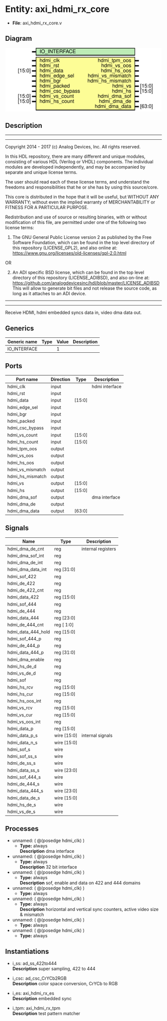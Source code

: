 # Entity: axi_hdmi_rx_core

- **File**: axi_hdmi_rx_core.v
## Diagram

![Diagram](axi_hdmi_rx_core.svg "Diagram")
## Description

 ***************************************************************************
 ***************************************************************************
 Copyright 2014 - 2017 (c) Analog Devices, Inc. All rights reserved.

 In this HDL repository, there are many different and unique modules, consisting
 of various HDL (Verilog or VHDL) components. The individual modules are
 developed independently, and may be accompanied by separate and unique license
 terms.

 The user should read each of these license terms, and understand the
 freedoms and responsibilities that he or she has by using this source/core.

 This core is distributed in the hope that it will be useful, but WITHOUT ANY
 WARRANTY; without even the implied warranty of MERCHANTABILITY or FITNESS FOR
 A PARTICULAR PURPOSE.

 Redistribution and use of source or resulting binaries, with or without modification
 of this file, are permitted under one of the following two license terms:

   1. The GNU General Public License version 2 as published by the
      Free Software Foundation, which can be found in the top level directory
      of this repository (LICENSE_GPL2), and also online at:
      <https://www.gnu.org/licenses/old-licenses/gpl-2.0.html>

 OR

   2. An ADI specific BSD license, which can be found in the top level directory
      of this repository (LICENSE_ADIBSD), and also on-line at:
      https://github.com/analogdevicesinc/hdl/blob/master/LICENSE_ADIBSD
      This will allow to generate bit files and not release the source code,
      as long as it attaches to an ADI device.

 ***************************************************************************
 ***************************************************************************
 Receive HDMI, hdmi embedded syncs data in, video dma data out.

## Generics

| Generic name | Type | Value | Description |
| ------------ | ---- | ----- | ----------- |
| IO_INTERFACE |      | 1     |             |
## Ports

| Port name        | Direction | Type   | Description     |
| ---------------- | --------- | ------ | --------------- |
| hdmi_clk         | input     |        |  hdmi interface |
| hdmi_rst         | input     |        |                 |
| hdmi_data        | input     | [15:0] |                 |
| hdmi_edge_sel    | input     |        |                 |
| hdmi_bgr         | input     |        |                 |
| hdmi_packed      | input     |        |                 |
| hdmi_csc_bypass  | input     |        |                 |
| hdmi_vs_count    | input     | [15:0] |                 |
| hdmi_hs_count    | input     | [15:0] |                 |
| hdmi_tpm_oos     | output    |        |                 |
| hdmi_vs_oos      | output    |        |                 |
| hdmi_hs_oos      | output    |        |                 |
| hdmi_vs_mismatch | output    |        |                 |
| hdmi_hs_mismatch | output    |        |                 |
| hdmi_vs          | output    | [15:0] |                 |
| hdmi_hs          | output    | [15:0] |                 |
| hdmi_dma_sof     | output    |        |  dma interface  |
| hdmi_dma_de      | output    |        |                 |
| hdmi_dma_data    | output    | [63:0] |                 |
## Signals

| Name               | Type               | Description          |
| ------------------ | ------------------ | -------------------- |
| hdmi_dma_de_cnt    | reg                |  internal registers  |
| hdmi_dma_sof_int   | reg                |                      |
| hdmi_dma_de_int    | reg                |                      |
| hdmi_dma_data_int  | reg         [31:0] |                      |
| hdmi_sof_422       | reg                |                      |
| hdmi_de_422        | reg                |                      |
| hdmi_de_422_cnt    | reg                |                      |
| hdmi_data_422      | reg         [15:0] |                      |
| hdmi_sof_444       | reg                |                      |
| hdmi_de_444        | reg                |                      |
| hdmi_data_444      | reg         [23:0] |                      |
| hdmi_de_444_cnt    | reg         [ 1:0] |                      |
| hdmi_data_444_hold | reg         [15:0] |                      |
| hdmi_sof_444_p     | reg                |                      |
| hdmi_de_444_p      | reg                |                      |
| hdmi_data_444_p    | reg         [31:0] |                      |
| hdmi_dma_enable    | reg                |                      |
| hdmi_hs_de_d       | reg                |                      |
| hdmi_vs_de_d       | reg                |                      |
| hdmi_sof           | reg                |                      |
| hdmi_hs_rcv        | reg         [15:0] |                      |
| hdmi_hs_cur        | reg         [15:0] |                      |
| hdmi_hs_oos_int    | reg                |                      |
| hdmi_vs_rcv        | reg         [15:0] |                      |
| hdmi_vs_cur        | reg         [15:0] |                      |
| hdmi_vs_oos_int    | reg                |                      |
| hdmi_data_p        | reg         [15:0] |                      |
| hdmi_data_p_s      | wire [15:0]        |  internal signals    |
| hdmi_data_n_s      | wire [15:0]        |                      |
| hdmi_sof_s         | wire               |                      |
| hdmi_sof_ss_s      | wire               |                      |
| hdmi_de_ss_s       | wire               |                      |
| hdmi_data_ss_s     | wire [23:0]        |                      |
| hdmi_sof_444_s     | wire               |                      |
| hdmi_de_444_s      | wire               |                      |
| hdmi_data_444_s    | wire [23:0]        |                      |
| hdmi_data_de_s     | wire [15:0]        |                      |
| hdmi_hs_de_s       | wire               |                      |
| hdmi_vs_de_s       | wire               |                      |
## Processes
- unnamed: ( @(posedge hdmi_clk) )
  - **Type:** always
</br>**Description**
 dma interface 
- unnamed: ( @(posedge hdmi_clk) )
  - **Type:** always
</br>**Description**
 32 bit interface 
- unnamed: ( @(posedge hdmi_clk) )
  - **Type:** always
</br>**Description**
 sof, enable and data on 422 and 444 domains 
- unnamed: ( @(posedge hdmi_clk) )
  - **Type:** always
- unnamed: ( @(posedge hdmi_clk) )
  - **Type:** always
</br>**Description**
 horizontal and vertical sync counters, active video size & mismatch 
- unnamed: ( @(posedge hdmi_clk) )
  - **Type:** always
- unnamed: ( @(posedge hdmi_clk) )
  - **Type:** always
## Instantiations

- i_ss: ad_ss_422to444
</br>**Description**
 super sampling, 422 to 444

- i_csc: ad_csc_CrYCb2RGB
</br>**Description**
 color space conversion, CrYCb to RGB

- i_es: axi_hdmi_rx_es
</br>**Description**
 embedded sync

- i_tpm: axi_hdmi_rx_tpm
</br>**Description**
 test pattern matcher

